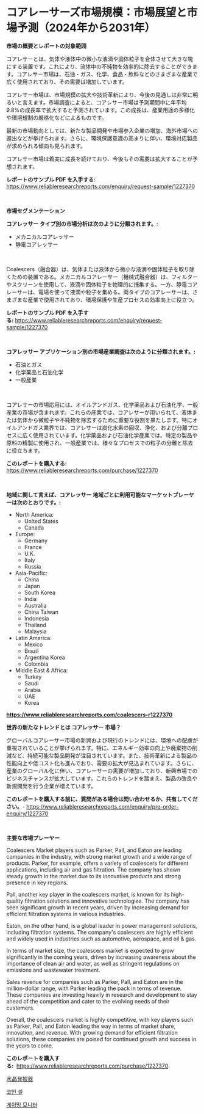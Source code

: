 <p><h1>コアレーサーズ市場規模：市場展望と市場予測（2024年から2031年）</h1></p><p><strong>市場の概要とレポートの対象範囲</strong></p>
<p><p>コアレサーとは、気体や液体中の微小な液滴や固体粒子を合体させて大きな塊にする装置です。これにより、流体中の不純物を効率的に除去することができます。コアレサー市場は、石油・ガス、化学、食品・飲料などのさまざまな産業で広く使用されており、その需要は増加しています。</p><p>コアレサー市場は、市場規模の拡大や技術革新により、今後の見通しは非常に明るいと言えます。市場調査によると、コアレサー市場は予測期間中に年平均9.8%の成長率で拡大すると予測されています。この成長は、産業用途の多様化や環境規制の厳格化などによるものです。</p><p>最新の市場動向としては、新たな製品開発や市場参入企業の増加、海外市場への進出などが挙げられます。さらに、環境保護意識の高まりに伴い、環境対応製品が求められる傾向も見られます。</p><p>コアレサー市場は着実に成長を続けており、今後もその需要は拡大することが予想されます。</p></p>
<p><strong>レポートのサンプル PDF を入手する:</strong> <a href="https://www.reliableresearchreports.com/enquiry/request-sample/1227370">https://www.reliableresearchreports.com/enquiry/request-sample/1227370</a></p>
<p>&nbsp;</p>
<p><strong>市場セグメンテーション</strong></p>
<p><strong>コアレッサー タイプ別の市場分析は次のように分類されます。:</strong></p>
<p><ul><li>メカニカルコアレッサー</li><li>静電コアレッサー</li></ul></p>
<p>&nbsp;</p>
<p><p>Coalescers（融合器）は、気体または液体から微小な液滴や固体粒子を取り除くための装置である。メカニカルコアレーサー（機械式融合器）は、フィルターやスクリーンを使用して、液滴や固体粒子を物理的に捕集する。一方、静電コアレーサーは、電場を使って液滴や粒子を集める。両タイプのコアレーサーは、さまざまな産業で使用されており、環境保護や生産プロセスの効率向上に役立つ。</p></p>
<p><strong>レポートのサンプル PDF を入手する:</strong>&nbsp;<a href="https://www.reliableresearchreports.com/enquiry/request-sample/1227370">https://www.reliableresearchreports.com/enquiry/request-sample/1227370</a></p>
<p>&nbsp;</p>
<p><strong> コアレッサー アプリケーション別の市場産業調査は次のように分類されます。:</strong></p>
<p><ul><li>石油とガス</li><li>化学薬品と石油化学</li><li>一般産業</li></ul></p>
<p>&nbsp;</p>
<p><p>コアレサーの市場応用には、オイルアンドガス、化学薬品および石油化学、一般産業の市場が含まれます。これらの産業では、コアレサーが用いられて、液体または気体から微粒子や不純物を除去するために重要な役割を果たします。特にオイルアンドガス業界では、コアレサーは炭化水素の回収、浄化、および分離プロセスに広く使用されています。化学薬品および石油化学産業では、特定の製品や原料の精製に使用され、一般産業では、様々なプロセスでの粒子の分離と除去に役立ちます。</p></p>
<p><strong>このレポートを購入する:</strong>&nbsp; <a href="https://www.reliableresearchreports.com/purchase/1227370">https://www.reliableresearchreports.com/purchase/1227370</a></p>
<p>&nbsp;</p>
<p><strong>地域に関して言えば、コアレッサー 地域ごとに利用可能なマーケットプレーヤーは次のとおりです。:</strong></p>
<p><ul>
    <li>
        North America:
        <ul>
            <li>United States</li>
            <li>Canada</li>
        </ul>
    </li>
    <li>
        Europe:
        <ul>
            <li>Germany</li>
            <li>France</li>
            <li>U.K.</li>
            <li>Italy</li>
            <li>Russia</li>
        </ul>
    </li>
    <li>
        Asia-Pacific:
        <ul>
            <li>China</li>
            <li>Japan</li>
            <li>South Korea</li>
            <li>India</li>
            <li>Australia</li>
            <li>China Taiwan</li>
            <li>Indonesia</li>
            <li>Thailand</li>
            <li>Malaysia</li>
        </ul>
    </li>
    <li>
        Latin America:
        <ul>
            <li>Mexico</li>
            <li>Brazil</li>
            <li>Argentina Korea</li>
            <li>Colombia</li>
        </ul>
    </li>
    <li>
        Middle East & Africa:
        <ul>
            <li>Turkey</li>
            <li>Saudi</li>
            <li>Arabia</li>
            <li>UAE</li>
            <li>Korea</li>
        </ul>
    </li>
    </ul></p>
<p><strong><a href="https://www.reliableresearchreports.com/coalescers-r1227370">https://www.reliableresearchreports.com/coalescers-r1227370</a></strong>&nbsp;</p>
<p><strong>世界の新たなトレンドとは コアレッサー 市場？</strong></p>
<p><p>グローバルコアレーサー市場の新興および現行のトレンドには、環境への配慮が重視されていることが挙げられます。特に、エネルギー効率の向上や廃棄物の削減など、持続可能な製品開発が注目されています。また、技術革新による製品の性能向上や低コスト化も進んでおり、需要の拡大が見込まれています。さらに、産業のグローバル化に伴い、コアレーサーの需要が増加しており、新興市場でのビジネスチャンスが拡大しています。これらのトレンドを踏まえ、製品の改良や新規開発を行う企業が増えています。</p></p>
<p><strong>このレポートを購入する前に、質問がある場合は問い合わせるか、共有してください。</strong>- <a href="https://www.reliableresearchreports.com/enquiry/pre-order-enquiry/1227370">https://www.reliableresearchreports.com/enquiry/pre-order-enquiry/1227370</a></p>
<p>&nbsp;</p>
<p><strong>主要な市場プレーヤー</strong></p>
<p><p>Coalescers Market players such as Parker, Pall, and Eaton are leading companies in the industry, with strong market growth and a wide range of products. Parker, for example, offers a variety of coalescers for different applications, including air and gas filtration. The company has shown steady growth in the market due to its innovative products and strong presence in key regions.</p><p>Pall, another key player in the coalescers market, is known for its high-quality filtration solutions and innovative technologies. The company has seen significant growth in recent years, driven by increasing demand for efficient filtration systems in various industries.</p><p>Eaton, on the other hand, is a global leader in power management solutions, including filtration systems. The company's coalescers are highly efficient and widely used in industries such as automotive, aerospace, and oil & gas.</p><p>In terms of market size, the coalescers market is expected to grow significantly in the coming years, driven by increasing awareness about the importance of clean air and water, as well as stringent regulations on emissions and wastewater treatment.</p><p>Sales revenue for companies such as Parker, Pall, and Eaton are in the million-dollar range, with Parker leading the pack in terms of revenue. These companies are investing heavily in research and development to stay ahead of the competition and cater to the evolving needs of their customers.</p><p>Overall, the coalescers market is highly competitive, with key players such as Parker, Pall, and Eaton leading the way in terms of market share, innovation, and revenue. With growing demand for efficient filtration solutions, these companies are poised for continued growth and success in the years to come.</p></p>
<p><strong>このレポートを購入する:</strong>&nbsp;&nbsp;<a href="https://www.reliableresearchreports.com/purchase/1227370">https://www.reliableresearchreports.com/purchase/1227370</a></p>
<p><p><a href="https://github.com/EmoryYundt1935/Market-Research-Report-List-1/blob/main/796178929668.md">水晶発振器</a></p><p><a href="https://github.com/fernandotryO5lson96765/Market-Research-Report-List-1/blob/main/388942529814.md">코인 셀</a></p><p><a href="https://github.com/CliftonFisher9067/Market-Research-Report-List-1/blob/main/396966829813.md">게이밍 모니터</a></p></p>